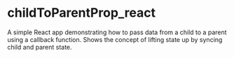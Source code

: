 # childToParentProp_react
A simple React app demonstrating how to pass data from a child to a parent using a callback function. Shows the concept of lifting state up by syncing child and parent state.
